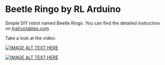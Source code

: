 Beetle Ringo by RL Arduino
================

Simple DIY robot named Beetle Ringo. You can find the detailed instruction on [Instructables.com](http://www.instructables.com/id/Beetle-Ringo/).

Take a look at the video:

[![IMAGE ALT TEXT HERE](http://img.youtube.com/vi/1ZH9PrFUxH0/0.jpg)](http://www.youtube.com/watch?v=1ZH9PrFUxH0)

[![IMAGE ALT TEXT HERE](http://img.youtube.com/vi/Xnj6EyEFm4k/0.jpg)](http://youtu.be/Xnj6EyEFm4k)
